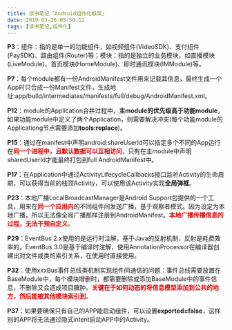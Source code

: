 ```yaml
---
title: 读书笔记『Android组件化框架』
date: 2019-03-26 05:50:12
tags: [读书笔记,组件化]
---
```


**P3**：组件：指的是单一的功能组件，如视频组件(VideoSDK)、支付组件(PaySDK)、路由组件(Router)等；模块：指的是独立的业务模块，如直播模块(LiveModule)、首页模块(HomeModule)、即时通讯模块(IMModule)等。

**P7**：每个module都有一份AndroidManifest文件用来记载其信息，最终生成一个App时只合成一份Manifest文件，生成地址:app/build/intermediates/manifests/full/debug/AndroidManifest.xml。

**P12**：module的Application合并过程中，**主module的优先级高于功能module**，如果功能module中定义了两个Application，则需要解决冲突(每个功能module的Applicationg节点需要添加**tools:replace**)。

**P15**：通过在manifest中声明android:shareUserId可以指定多个不同的App运行在<font color="#dd0000">**同一个进程中，且默认数据可以互相访问**</font>，只有在主module中声明sharedUserId才能最终打包到full AndroidManifest中。

**P17**：在Application中通过ActivityLifecycleCallbacks接口监听Activity的生命周期，可以获得当前的栈顶Activity，可以使用该Activity实现**全局弹框**。

<!-- more -->

**P23**：本地广播LocalBroadcastManager是Android Support包提供的一个工具，用来在<font color="#dd0000">**同一个应用内**</font>的不同组件间发送广播，基于观察者模式。因为设定为本地广播，所以无法像全局广播那样注册到AndroidManifest。<font color="#dd0000">**本地广播传播信息的过程，无法干预自定义**</font>。

**P29**：EventBus 2.x使用的是运行时注解，基于Java的反射机制，反射是耗费效率的。EventBus 3.0是基于编译时注解，使用AnnotationProcessor在编译器创建出对文件或类的索引关系，在使用时直接使用。

**P32**：使用xxxBus事件总线类机制实现组件间通信的问题：事件总线需要放置在BaseModule中，每个模块增删时，都需要删除或添加BaseModule中的事件信息，不删除又会造成项目臃肿。<font color="#dd0000">**关键在于如何动态的将信息模型添加到公共的地方，然后能被其他模块索引到**</font>。

**P37**：如果要确保只有自己的APP能启动组件，可以设置**exported=false**，这样别的APP将无法通过隐式intent启动APP中的Activity。

